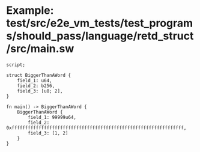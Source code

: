 # Example: test/src/e2e_vm_tests/test_programs/should_pass/language/retd_struct/src/main.sw

```sway
script;

struct BiggerThanAWord {
    field_1: u64,
    field_2: b256,
    field_3: [u8; 2],
}

fn main() -> BiggerThanAWord {
    BiggerThanAWord {
        field_1: 99999u64,
        field_2: 0xffffffffffffffffffffffffffffffffffffffffffffffffffffffffffffffff,
        field_3: [1, 2]
    }
}

```
